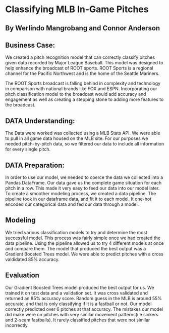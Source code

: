 # Classifying MLB In-Game Pitches
## By Werlindo Mangrobang and Connor Anderson

## Business Case:
We created a pitch recognition model that can correctly classify pitches given data recorded by Major League Baseball. 
This model was designed to help enhance the broadcast of ROOT sports. ROOT Sports is a regional channel for the Pacific Northwest
and is the home of the Seattle Mariners. 

The ROOT Sports broadcast is falling behind in complexity and technology in comparison with national brands like FOX and ESPN.
Incorporating our pitch classification model to the broadcast would add accuracy and engagement as well as creating a stepping stone
to adding more features to the broadcast. 

## DATA Understanding:

The Data were worked was collected using a MLB Stats API. We were able to pull in all game data housed on the MLB site.
For our purposes we needed pitch-by-pitch data, so we filtered our data to include all information for every single pitch. 

## DATA Preparation:

In order to use our model, we needed to coerce the data we collected into a Pandas DataFrame. Our data gave us the complete game
situation for each pitch in a row. This made it very easy to feed our data into our model later. 
To create a smoother modeling process, we created a data pipeline. The pipeline took in our dataframe data, and fit it to each model.
It one-hot encoded our categorical data and fed our data through a model.

## Modeling

We tried various classification models to try and determine the most successful model. This process was fairly simple once we had 
created the data pipeline. Using the pipeline allowed us to try 4 different models at once and compare them. The model that 
produced the best output was a Gradient Boosted Trees model. We were able to predict pitches with a cross valdidated 85% accuracy. 

## Evaluation

Our Gradient Boosted Trees model produced the best output for us. We trained it on test data and a validation set. It was cross
validated and returned an 85% accuracy score. Random guess in the MLB is around 55% accurate, and that is only classifying if it is 
a fastball or not. Our model correctly predicted over 6 pitches at that accuracy. The mistakes our model did make were on pitches with
very similar movement patterns(i.e sinkers and 2-seam fastballs). It rarely classified pitches that were not similar incorrectly. 



